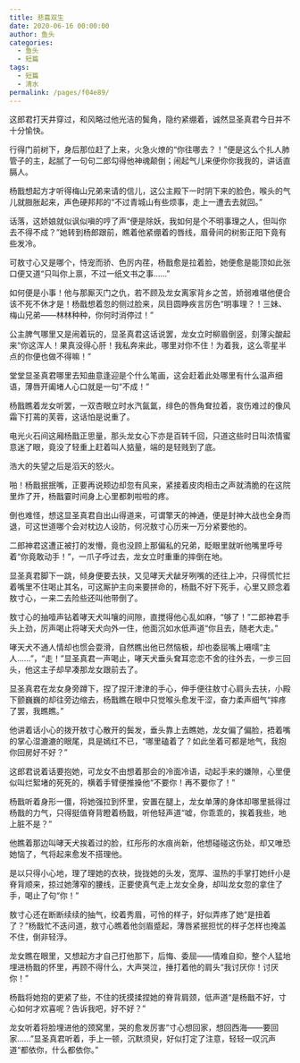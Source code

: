 ```yaml
---
title: 悲喜双生
date: 2020-06-16 00:00:00
author: 鱼头
categories: 
  - 鱼头
  - 短篇
tags: 
  - 短篇
  - 清水
permalink: /pages/f04e89/
---
```


这郎君打天井穿过，和风略过他光洁的鬓角，隐约紧绷着，诚然显圣真君今日并不十分愉快。

<!-- more -->

行得门前树下，身后那位赶了上来，火急火燎的“你往哪去？！”便是这么个扎人肺管子的主，起腻了一句句二郎勾得他神魂颠倒；闹起气儿来便你你我我的，讲话直膈人。

杨戬想起方才听得梅山兄弟来请的信儿，这公主殿下一时阴下来的脸色，喉头的气儿就臌胀起来，声色硬邦邦的“不过青城山有些烦事，走上一遭去去就回。”

话落，这娇娘就似讽似嗔的哼了声“便是除妖，我如何是个不明事理之人，但叫你去不得不成？”她转到杨郎跟前，瞧着他紧绷着的唇线，眉骨间的树影正阳下竟有些发冷。

可敖寸心又是哪个，恃宠而骄、色厉内荏，杨戬愈是拉着脸，她便愈是能顶如此张口便又道“只叫你上禀，不过一纸文书之事……”

如何便是小事！他与那厮灭门之仇，若不顾及龙女离家背乡之苦，娇弱难堪他便合该不死不休才是！杨戬想着忽的侧过脸来，凤目圆睁疾言厉色“明事理？！三妹、梅山兄弟——林林种种，你何时消停过！”

公主脾气哪里又是闹着玩的，显圣真君这话说罢，龙女立时柳眉倒竖，刻薄尖酸起来“你这浑人！果真没得心肝！我私奔来此，哪里对你不住！为着我，这么零星半点的你便也做不得嘛！”

堂堂显圣真君哪里去知曲意逢迎是个什么笔画，这会赶着此处哪里有什么温声细语，薄唇开阖堵人心口就是一句“不成！”

杨戬瞧着龙女听罢，一双杏眼立时水汽氤氲，绯色的唇角耷拉着，哀伤难过的像风霜下打蔫的芙蓉，这话怕是说重了。

电光火石间这厢杨戬正思量，那头龙女心下亦是百转千回，只道这些时日叫浓情蜜意迷了眼，竟没了轻重上赶着叫人掂量，端的是轻贱到了底。

浩大的失望之后是滔天的怒火。

啪！杨戬抿抿嘴，正要再说颊边却忽有风来，紧接着皮肉相击之声就清脆的在这院里炸了开，杨戬霎时间身上心里都刺啦啦的疼。

倒也难怪，想这显圣真君自出山得道来，可谓擎天的神通，便是封神大战也全身而退，可这世道哪个会对枕边人设防，何况敖寸心历来一万分紧要他的。

二郎神君这遭正被打的发懵，竟也没顾上那偏私的兄弟，眨眼里就听他嘴里呼号着“你竟敢动手！”，一爪子呼过去，龙女立时重重的摔倒在地。

显圣真君脚下一跳，倾身便要去扶，又见哮天犬龇牙咧嘴的还往上冲，只得慌忙拦着嘴里不住喝止其名，可这厮护主向来要拼命的，杨戬不好下死手，心里又顾念着敖寸心，一来二去险些还叫他带倒了。

敖寸心的抽噎声钻着哮天犬叫嚷的间隙，直搅得他心乱如麻，“够了！”二郎神君手头上劲，厉声喝止将哮天犬向外一住，他面沉如水低声道“你且去，随老大走。”

哮天犬不通人情却也惯会耍滑，自然瞧出他已然恼极，却也委屈嘴上嗫嚅“主人……”，“走！”显圣真君一声喝止，哮天犬垂头耷耳恋恋不舍的往外去，一步三回头，他这主子却早凑那龙女跟前去了。

显圣真君在龙女身旁蹲下，捏了捏汗津津的手心，伸手便往敖寸心肩头去扶，小殿下颤巍巍的却往旁边缩去，杨戬瞧在眼中只觉喉头愈发干涩，奋力柔声细气“摔疼了罢，我瞧瞧。”

他讲着话小心的拨开敖寸心散开的鬓发，垂头靠上去瞧她，龙女偏了偏脸，捂着嘴的掌心湿漉漉的眼尾，具是嫣红不已，“哪里磕着了？如此坐着可都是地气，我抱你回房好不好？”

这郎君说着话要抱她，可龙女不由想着那会的冷面冷语，动起手来的嫌隙，心里便似叫烂絮堵的死死的，横着手臂便推搡他“不要你！再不要你了！”

杨戬听着身形一僵，将她强拉到怀里，安置在腿上，龙女单薄的身体却哪里抵得过杨戬的力气，只得挺值脊背瞪着杨戬，听他轻声道“嘘，你乖乖的，挨着我些，地上脏不是？”

他瞧着那边叫哮天犬挨着过的脸，红彤彤的水痕尚新，他想碰碰这伤处，却又唯恐她恼了，气将起来愈发不搭理他。


是以只得小心地，理了理她的衣袂，拢拢她的头发，宽厚、温热的手掌打她纤小是脊背顺来，掠过她薄窄的腰线，正要使真气走上龙女全身，却叫龙女忽的拿住了手，喝止了句“你！”

敖寸心还在断断续续的抽气，绞着秀眉，可怜的样子，好似弄疼了她“是扭着了？”杨戬忙不迭问道，敖寸心瞧着他剑眉蹙起，薄唇紧抿担忧的样子怎样也掩盖不住，倒非轻浮。

龙女瞧在眼里，又想起方才自己打他那下，后悔、委屈——情难自抑，整个人猛地埋进杨戬的怀里，再顾不得什么，大声哭泣，捶打着他的肩头“我讨厌你！讨厌你！”

杨戬将她抱的更紧了些，不住的抚摸揉捏她的脊背肩颈，低声道“是杨戬不好，寸心如何才欢喜呢？告诉我吧，好不好？”

龙女听着将脸埋进他的颈窝里，哭的愈发厉害“寸心想回家，想回西海——要回家……”显圣真君听着，手上一顿，沉默须臾，好似打定了注意，轻轻一叹沉声道“都依你，什么都依你。”

